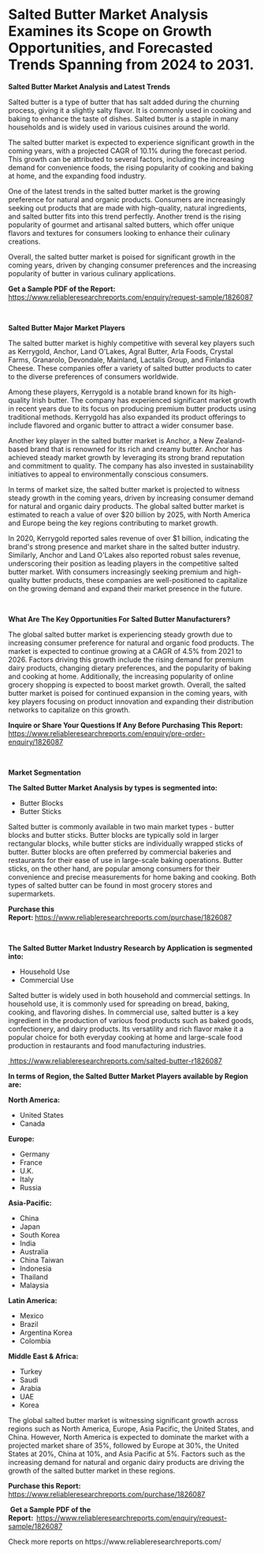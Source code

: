 <p><h1>Salted Butter Market Analysis Examines its Scope on Growth Opportunities, and Forecasted Trends Spanning from 2024 to 2031.</h1></p><p><strong>Salted Butter Market Analysis and Latest Trends</strong></p>
<p><p>Salted butter is a type of butter that has salt added during the churning process, giving it a slightly salty flavor. It is commonly used in cooking and baking to enhance the taste of dishes. Salted butter is a staple in many households and is widely used in various cuisines around the world.</p><p>The salted butter market is expected to experience significant growth in the coming years, with a projected CAGR of 10.1% during the forecast period. This growth can be attributed to several factors, including the increasing demand for convenience foods, the rising popularity of cooking and baking at home, and the expanding food industry.</p><p>One of the latest trends in the salted butter market is the growing preference for natural and organic products. Consumers are increasingly seeking out products that are made with high-quality, natural ingredients, and salted butter fits into this trend perfectly. Another trend is the rising popularity of gourmet and artisanal salted butters, which offer unique flavors and textures for consumers looking to enhance their culinary creations.</p><p>Overall, the salted butter market is poised for significant growth in the coming years, driven by changing consumer preferences and the increasing popularity of butter in various culinary applications.</p></p>
<p><strong>Get a Sample PDF of the Report:&nbsp;</strong> <a href="https://www.reliableresearchreports.com/enquiry/request-sample/1826087">https://www.reliableresearchreports.com/enquiry/request-sample/1826087</a></p>
<p>&nbsp;</p>
<p><strong>Salted Butter Major Market Players</strong></p>
<p><p>The salted butter market is highly competitive with several key players such as Kerrygold, Anchor, Land O'Lakes, Agral Butter, Arla Foods, Crystal Farms, Granarolo, Devondale, Mainland, Lactalis Group, and Finlandia Cheese. These companies offer a variety of salted butter products to cater to the diverse preferences of consumers worldwide.</p><p>Among these players, Kerrygold is a notable brand known for its high-quality Irish butter. The company has experienced significant market growth in recent years due to its focus on producing premium butter products using traditional methods. Kerrygold has also expanded its product offerings to include flavored and organic butter to attract a wider consumer base.</p><p>Another key player in the salted butter market is Anchor, a New Zealand-based brand that is renowned for its rich and creamy butter. Anchor has achieved steady market growth by leveraging its strong brand reputation and commitment to quality. The company has also invested in sustainability initiatives to appeal to environmentally conscious consumers.</p><p>In terms of market size, the salted butter market is projected to witness steady growth in the coming years, driven by increasing consumer demand for natural and organic dairy products. The global salted butter market is estimated to reach a value of over $20 billion by 2025, with North America and Europe being the key regions contributing to market growth.</p><p>In 2020, Kerrygold reported sales revenue of over $1 billion, indicating the brand's strong presence and market share in the salted butter industry. Similarly, Anchor and Land O'Lakes also reported robust sales revenue, underscoring their position as leading players in the competitive salted butter market. With consumers increasingly seeking premium and high-quality butter products, these companies are well-positioned to capitalize on the growing demand and expand their market presence in the future.</p></p>
<p>&nbsp;</p>
<p><strong>What Are The Key Opportunities For Salted Butter Manufacturers?</strong></p>
<p><p>The global salted butter market is experiencing steady growth due to increasing consumer preference for natural and organic food products. The market is expected to continue growing at a CAGR of 4.5% from 2021 to 2026. Factors driving this growth include the rising demand for premium dairy products, changing dietary preferences, and the popularity of baking and cooking at home. Additionally, the increasing popularity of online grocery shopping is expected to boost market growth. Overall, the salted butter market is poised for continued expansion in the coming years, with key players focusing on product innovation and expanding their distribution networks to capitalize on this growth.</p></p>
<p><strong>Inquire or Share Your Questions If Any Before Purchasing This Report:</strong> <a href="https://www.reliableresearchreports.com/enquiry/pre-order-enquiry/1826087">https://www.reliableresearchreports.com/enquiry/pre-order-enquiry/1826087</a></p>
<p>&nbsp;</p>
<p><strong>Market Segmentation</strong></p>
<p><strong>The Salted Butter Market Analysis by types is segmented into:</strong></p>
<p><ul><li>Butter Blocks</li><li>Butter Sticks</li></ul></p>
<p><p>Salted butter is commonly available in two main market types - butter blocks and butter sticks. Butter blocks are typically sold in larger rectangular blocks, while butter sticks are individually wrapped sticks of butter. Butter blocks are often preferred by commercial bakeries and restaurants for their ease of use in large-scale baking operations. Butter sticks, on the other hand, are popular among consumers for their convenience and precise measurements for home baking and cooking. Both types of salted butter can be found in most grocery stores and supermarkets.</p></p>
<p><strong>Purchase this Report:&nbsp;</strong><a href="https://www.reliableresearchreports.com/purchase/1826087">https://www.reliableresearchreports.com/purchase/1826087</a></p>
<p>&nbsp;</p>
<p><strong>The Salted Butter Market Industry Research by Application is segmented into:</strong></p>
<p><ul><li>Household Use</li><li>Commercial Use</li></ul></p>
<p><p>Salted butter is widely used in both household and commercial settings. In household use, it is commonly used for spreading on bread, baking, cooking, and flavoring dishes. In commercial use, salted butter is a key ingredient in the production of various food products such as baked goods, confectionery, and dairy products. Its versatility and rich flavor make it a popular choice for both everyday cooking at home and large-scale food production in restaurants and food manufacturing industries.</p></p>
<p><a href="https://www.reliableresearchreports.com/salted-butter-r1826087">&nbsp;https://www.reliableresearchreports.com/salted-butter-r1826087</a></p>
<p><strong>In terms of Region, the Salted Butter Market Players available by Region are:</strong></p>
<p>
    <p> <strong> North America: </strong>
        <ul>
            <li>United States</li>
            <li>Canada</li>
        </ul>
        </p> 
    <p> <strong> Europe: </strong>
        <ul>
            <li>Germany</li>
            <li>France</li>
            <li>U.K.</li>
            <li>Italy</li>
            <li>Russia</li>
        </ul>
        </p> 
    <p> <strong> Asia-Pacific: </strong>
        <ul>
            <li>China</li>
            <li>Japan</li>
            <li>South Korea</li>
            <li>India</li>
            <li>Australia</li>
            <li>China Taiwan</li>
            <li>Indonesia</li>
            <li>Thailand</li>
            <li>Malaysia</li>
        </ul>
        </p> 
    <p> <strong> Latin America: </strong>
        <ul>
            <li>Mexico</li>
            <li>Brazil</li>
            <li>Argentina Korea</li>
            <li>Colombia</li>
        </ul>
        </p> 
    <p> <strong> Middle East & Africa: </strong>
        <ul>
            <li>Turkey</li>
            <li>Saudi</li>
            <li>Arabia</li>
            <li>UAE</li>
            <li>Korea</li>
        </ul>
    </p>
    </p>
<p><p>The global salted butter market is witnessing significant growth across regions such as North America, Europe, Asia Pacific, the United States, and China. However, North America is expected to dominate the market with a projected market share of 35%, followed by Europe at 30%, the United States at 20%, China at 10%, and Asia Pacific at 5%. Factors such as the increasing demand for natural and organic dairy products are driving the growth of the salted butter market in these regions.</p></p>
<p><strong>Purchase this Report: </strong><a href="https://www.reliableresearchreports.com/purchase/1826087">https://www.reliableresearchreports.com/purchase/1826087</a></p>
<p>&nbsp;<strong>Get a Sample PDF of the Report:&nbsp;&nbsp;</strong><a href="https://www.reliableresearchreports.com/enquiry/request-sample/1826087">https://www.reliableresearchreports.com/enquiry/request-sample/1826087</a></p>
<p><strong></strong></p>
<p>Check more reports on https://www.reliableresearchreports.com/</p>